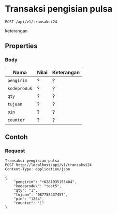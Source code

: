 # Transaksi pengisian pulsa
```http
POST /api/v1/transaksi24
```
keterangan
## Properties
### Body
Nama  | Nilai | Keterangan
--- | --- | ---
<code>pengirim</code> | ? | ?
<code>kodeproduk</code> | ? | ?
<code>qty</code> | ? | ?
<code>tujuan</code> | ? | ?
<code>pin</code> | ? | ?
<code>counter</code> | ? | ?

## Contoh

### Request
```http
Transaksi pengisian pulsa
POST http://localhost/api/v1/transaksi24
Content-Type: application/json

{
    "pengirim": "+6281935155404",
    "kodeproduk": "test5",
    "qty": "1",
    "tujuan": "087758437457",
    "pin": "1234",
    "counter": "1"
}
```
